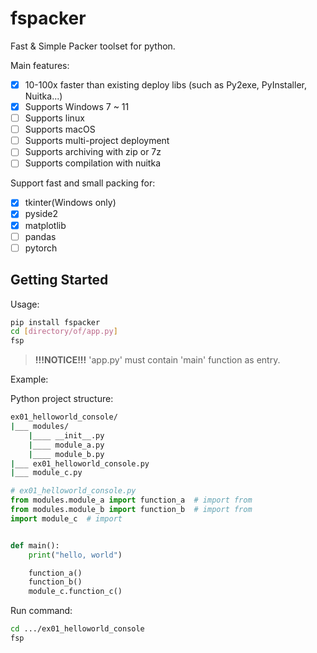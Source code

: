 # fspacker

Fast & Simple Packer toolset for python.

Main features:

- [x] 10-100x faster than existing deploy libs (such as Py2exe, PyInstaller, Nuitka...)
- [x] Supports Windows 7 ~ 11
- [ ] Supports linux
- [ ] Supports macOS
- [ ] Supports multi-project deployment
- [ ] Supports archiving with zip or 7z
- [ ] Supports compilation with nuitka

Support fast and small packing for:

- [x] tkinter(Windows only)
- [x] pyside2
- [x] matplotlib
- [ ] pandas
- [ ] pytorch

## Getting Started

Usage:

```bash
pip install fspacker
cd [directory/of/app.py]
fsp
```

> **!!!NOTICE!!!**
> 'app.py' must contain 'main' function as entry.

Example:

Python project structure:

```bash
ex01_helloworld_console/
|___ modules/
    |____ __init__.py
    |____ module_a.py
    |____ module_b.py
|___ ex01_helloworld_console.py
|___ module_c.py

```

```python
# ex01_helloworld_console.py
from modules.module_a import function_a  # import from
from modules.module_b import function_b  # import from
import module_c  # import


def main():
    print("hello, world")

    function_a()
    function_b()
    module_c.function_c()
```

Run command:

```bash
cd .../ex01_helloworld_console
fsp
```
